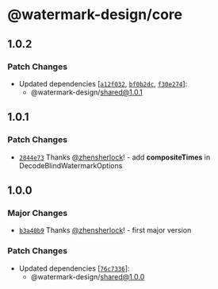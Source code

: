 # @watermark-design/core

## 1.0.2

### Patch Changes

- Updated dependencies [[`a12f032`](https://github.com/watermark-design/watermark/commit/a12f0329fe5caed465a7466b4e07069586cb4f2b), [`bf0b2dc`](https://github.com/watermark-design/watermark/commit/bf0b2dc46b533ae9bfaac0e53829a256dcc5e13d), [`f30e274`](https://github.com/watermark-design/watermark/commit/f30e274f6a88719b5f585f26bfbc72a827d0dfc2)]:
  - @watermark-design/shared@1.0.1

## 1.0.1

### Patch Changes

- [`2844e73`](https://github.com/watermark-design/watermark/commit/2844e733851c4bbbe18818df8de1f1b9370e5b89) Thanks [@zhensherlock](https://github.com/zhensherlock)! - add **compositeTimes** in DecodeBlindWatermarkOptions

## 1.0.0

### Major Changes

- [`b3a40b9`](https://github.com/watermark-design/watermark/commit/b3a40b9d7c929896053b87e1d061b826993a8271) Thanks [@zhensherlock](https://github.com/zhensherlock)! - first major version

### Patch Changes

- Updated dependencies [[`76c7336`](https://github.com/watermark-design/watermark/commit/76c733646c98dc29cf5b540778c00ae413a457b5)]:
  - @watermark-design/shared@1.0.0

